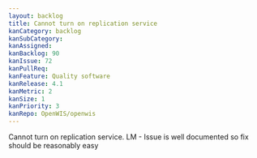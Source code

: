 ```yaml
---
layout: backlog
title: Cannot turn on replication service
kanCategory: backlog
kanSubCategory:
kanAssigned:
kanBacklog: 90
kanIssue: 72
kanPullReq:
kanFeature: Quality software
kanRelease: 4.1
kanMetric: 2
kanSize: 1
kanPriority: 3
kanRepo: OpenWIS/openwis
---
```

Cannot turn on replication service. LM - Issue is well documented so fix should be reasonably easy
